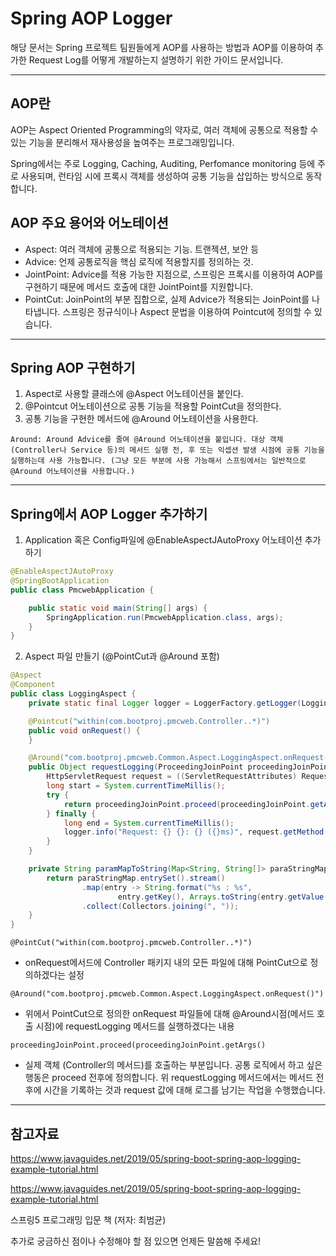 # Spring AOP Logger

해당 문서는 Spring 프로젝트 팀원들에게 AOP를 사용하는 방법과 AOP를 이용하여 추가한 Request Log를 어떻게 개발하는지 설명하기 위한 가이드 문서입니다.

---

## AOP란

AOP는 Aspect Oriented Programming의 약자로, 여러 객체에 공통으로 적용할 수 있는 기능을 분리해서 재사용성을 높여주는 프로그래밍입니다. 

Spring에서는 주로 Logging, Caching, Auditing, Perfomance monitoring 등에 주로 사용되며, 런타임 시에 프록시 객체를 생성하여 공통 기능을 삽입하는 방식으로 동작합니다.

## AOP 주요 용어와 어노테이션

- Aspect: 여러 객체에 공통으로 적용되는 기능. 트랜젝션, 보안 등
- Advice: 언제 공통로직을 핵심 로직에 적용할지를 정의하는 것.
- JointPoint: Advice를 적용 가능한 지점으로, 스프링은 프록시를 이용하여 AOP를 구현하기 때문에 메서드 호출에 대한 JointPoint를 지원합니다.
- PointCut: JoinPoint의 부분 집합으로, 실제 Advice가 적용되는 JoinPoint를 나타냅니다. 스프링은 정규식이나 Aspect 문법을 이용하여 Pointcut에 정의할 수 있습니다.

---

## Spring AOP 구현하기

1. Aspect로 사용할 클래스에 @Aspect 어노테이션을 붙인다.
2. @Pointcut 어노테이션으로 공통 기능을 적용할 PointCut을 정의한다.
3. 공통 기능을 구현한 메서드에 @Around 어노테이션을 사용한다.

`Around: Around Advice를 줄여 @Around 어노테이션을 붙입니다. 대상 객체(Controller나 Service 등)의 메서드 실행 전, 후 또는 익셉션 발생 시점에 공통 기능을 실행하는데 사용 가능합니다. (그냥 모든 부분에 사용 가능해서 스프링에서는 일반적으로 @Around 어노테이션을 사용합니다.)`

---

## Spring에서 AOP Logger 추가하기

1. Application 혹은 Config파일에 @EnableAspectJAutoProxy 어노테이션 추가하기

```java
@EnableAspectJAutoProxy
@SpringBootApplication
public class PmcwebApplication {

	public static void main(String[] args) {
		SpringApplication.run(PmcwebApplication.class, args);
	}
}
```

2. Aspect 파일 만들기 (@PointCut과 @Around 포함)

```java
@Aspect
@Component
public class LoggingAspect {
    private static final Logger logger = LoggerFactory.getLogger(LoggingAspect.class);

    @Pointcut("within(com.bootproj.pmcweb.Controller..*)")
    public void onRequest() {
    }

    @Around("com.bootproj.pmcweb.Common.Aspect.LoggingAspect.onRequest()")
    public Object requestLogging(ProceedingJoinPoint proceedingJoinPoint) throws Throwable {
        HttpServletRequest request = ((ServletRequestAttributes) RequestContextHolder.currentRequestAttributes()).getRequest();
        long start = System.currentTimeMillis();
        try {
            return proceedingJoinPoint.proceed(proceedingJoinPoint.getArgs());
        } finally {
            long end = System.currentTimeMillis();
            logger.info("Request: {} {}: {} ({}ms)", request.getMethod(), request.getRequestURL(), paramMapToString(request.getParameterMap()), end - start);
        }
    }

    private String paramMapToString(Map<String, String[]> paraStringMap) {
        return paraStringMap.entrySet().stream()
                .map(entry -> String.format("%s : %s",
                        entry.getKey(), Arrays.toString(entry.getValue())))
                .collect(Collectors.joining(", "));
    }
}
```

`@PointCut("within(com.bootproj.pmcweb.Controller..*)")`
  - onRequest메서드에 Controller 패키지 내의 모든 파일에 대해 PointCut으로 정의하겠다는 설정

`@Around("com.bootproj.pmcweb.Common.Aspect.LoggingAspect.onRequest()")`
  - 위에서 PointCut으로 정의한 onRequest 파일들에 대해 @Around시점(메서드 호출 시점)에 requestLogging 메서드를 실행하겠다는 내용

`proceedingJoinPoint.proceed(proceedingJoinPoint.getArgs()`
  - 실제 객체 (Controller의 메서드)를 호출하는 부분입니다. 공통 로직에서 하고 싶은 행동은 proceed 전후에 정의합니다. 위 requestLogging 메서드에서는 메서드 전후에 시간을 기록하는 것과 request 값에 대해 로그를 남기는 작업을 수행했습니다.


---

## 참고자료

https://www.javaguides.net/2019/05/spring-boot-spring-aop-logging-example-tutorial.html

https://www.javaguides.net/2019/05/spring-boot-spring-aop-logging-example-tutorial.html

스프링5 프로그래밍 입문 책 (저자: 최범균)



추가로 궁금하신 점이나 수정해야 할 점 있으면 언제든 말씀해 주세요!